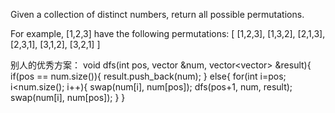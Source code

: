 Given a collection of distinct numbers, return all possible permutations.

For example,
[1,2,3] have the following permutations:
[
  [1,2,3],
  [1,3,2],
  [2,1,3],
  [2,3,1],
  [3,1,2],
  [3,2,1]
]


别人的优秀方案：
 void dfs(int pos, vector<int> &num, vector<vector<int>> &result){
    if(pos == num.size()){
        result.push_back(num);
    }
    else{
        for(int i=pos; i<num.size(); i++){
            swap(num[i], num[pos]);
            dfs(pos+1, num, result);
            swap(num[i], num[pos]);
        }
    }